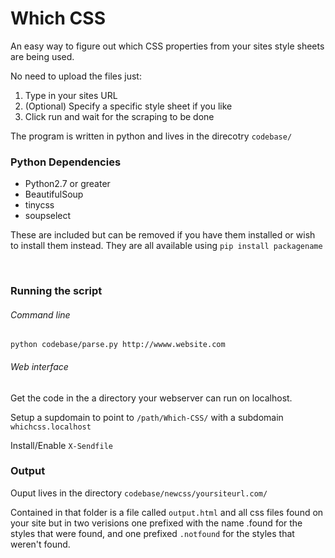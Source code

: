 <h1>Which CSS</h1>
<p>An easy way to figure out which CSS properties from your sites style sheets are being used.</p>
<p>No need to upload the files just:</p>
<ol>
    <li>Type in your sites URL</li>
    <li>(Optional) Specify a specific style sheet if you like</li>
    <li>Click run and wait for the scraping to be done</li>
</ol>
<p>The program is written in python and lives in the direcotry <code>codebase/</code></p>
<h3>Python Dependencies</h3>
<ul>
    <li>Python2.7 or greater</li>
    <li>BeautifulSoup</li>
    <li>tinycss</li>
    <li>soupselect</li>
</ul>
<p>These are included but can be removed if you have them installed or wish to install them instead. They are
all available using <code>pip install packagename</code></p>

</br>
<h3>Running the script</h3>
<h6>Command line</h6>
<code>python codebase/parse.py http://wwww.website.com</code>
<h6>Web interface</h6>
<p>Get the code in the a directory your webserver can run on localhost.</p>
<p>Setup a supdomain to point to <code>/path/Which-CSS/</code> with a subdomain <code>whichcss.localhost</code></p>
<p>Install/Enable <code>X-Sendfile</code></p>


<h3>Output</h3>
<p>Ouput lives in the directory <code>codebase/newcss/yoursiteurl.com/</code></p>
<p>Contained in that folder is a file called <code>output.html</code> and all css files found on your site but in
two verisions one prefixed with the name </code>.found</code> for the styles that were found, and one prefixed
<code>.notfound</code> for the styles that weren't found.</p>
